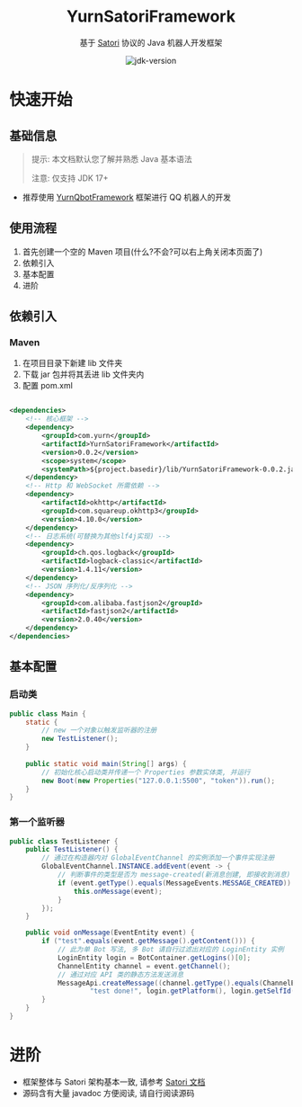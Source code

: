 <div align="center">

# YurnSatoriFramework

基于 [Satori](https://satori.js.org/zh-CN/) 协议的 Java 机器人开发框架

<img src="https://img.shields.io/badge/JDK-17+-brightgreen.svg?style=flat-square" alt="jdk-version">

</div>

# 快速开始

## 基础信息

> 提示: 本文档默认您了解并熟悉 Java 基本语法
> 
> 注意: 仅支持 JDK 17+

- 推荐使用 [YurnQbotFramework](https://github.com/Nyayurn/YurnQbotFramework) 框架进行 QQ 机器人的开发

## 使用流程

1. 首先创建一个空的 Maven 项目(什么?不会?可以右上角关闭本页面了)
2. 依赖引入
3. 基本配置
4. 进阶

## 依赖引入

### Maven

1. 在项目目录下新建 lib 文件夹
2. 下载 jar 包并将其丢进 lib 文件夹内
3. 配置 pom.xml

```xml

<dependencies>
    <!-- 核心框架 -->
    <dependency>
        <groupId>com.yurn</groupId>
        <artifactId>YurnSatoriFramework</artifactId>
        <version>0.0.2</version>
        <scope>system</scope>
        <systemPath>${project.basedir}/lib/YurnSatoriFramework-0.0.2.jar</systemPath>
    </dependency>
    <!-- Http 和 WebSocket 所需依赖 -->
    <dependency>
        <artifactId>okhttp</artifactId>
        <groupId>com.squareup.okhttp3</groupId>
        <version>4.10.0</version>
    </dependency>
    <!-- 日志系统(可替换为其他slf4j实现) -->
    <dependency>
        <groupId>ch.qos.logback</groupId>
        <artifactId>logback-classic</artifactId>
        <version>1.4.11</version>
    </dependency>
    <!-- JSON 序列化/反序列化 -->
    <dependency>
        <groupId>com.alibaba.fastjson2</groupId>
        <artifactId>fastjson2</artifactId>
        <version>2.0.40</version>
    </dependency>
</dependencies>
```

## 基本配置

### 启动类

```java
public class Main {
    static {
        // new 一个对象以触发监听器的注册
        new TestListener();
    }
    
    public static void main(String[] args) {
        // 初始化核心启动类并传递一个 Properties 参数实体类, 并运行
        new Boot(new Properties("127.0.0.1:5500", "token")).run();
    }
}
```

### 第一个监听器

```java
public class TestListener {
    public TestListener() {
        // 通过在构造器内对 GlobalEventChannel 的实例添加一个事件实现注册
        GlobalEventChannel.INSTANCE.addEvent(event -> {
            // 判断事件的类型是否为 message-created(新消息创建, 即接收到消息)
            if (event.getType().equals(MessageEvents.MESSAGE_CREATED)) {
                this.onMessage(event);
            }
        });
    }

    public void onMessage(EventEntity event) {
        if ("test".equals(event.getMessage().getContent())) {
            // 此为单 Bot 写法, 多 Bot 请自行过滤出对应的 LoginEntity 实例
            LoginEntity login = BotContainer.getLogins()[0];
            ChannelEntity channel = event.getChannel();
            // 通过对应 API 类的静态方法发送消息
            MessageApi.createMessage((channel.getType().equals(ChannelEntity.DIRECT) ? "private:" : "") + channel.getId(),
                    "test done!", login.getPlatform(), login.getSelfId());
        }
    }
}
```

# 进阶

- 框架整体与 Satori 架构基本一致, 请参考 [Satori 文档](https://satori.js.org/zh-CN/protocol)
- 源码含有大量 javadoc 方便阅读, 请自行阅读源码